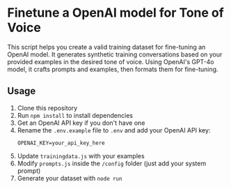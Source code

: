 # Finetune a OpenAI model for Tone of Voice
This script helps you create a valid training dataset for fine-tuning an OpenAI model. It generates synthetic training conversations based on your provided examples in the desired tone of voice. Using OpenAI's GPT-4o model, it crafts prompts and examples, then formats them for fine-tuning.

## Usage
1. Clone this repository
2. Run `npm install` to install dependencies
3. Get an OpenAI API key if you don't have one
4. Rename the `.env.example` file to `.env` and add your OpenAI API key:
   ```
   OPENAI_KEY=your_api_key_here
   ```
5. Update `trainingdata.js` with your examples
6. Modify `prompts.js` inside the `/config` folder (just add your system prompt)
7. Generate your dataset with `node run`

